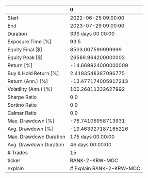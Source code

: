 |                        | 0                        |
|:-----------------------|:-------------------------|
| Start                  | 2022-06-25 09:00:00      |
| End                    | 2023-07-29 09:00:00      |
| Duration               | 399 days 00:00:00        |
| Exposure Time [%]      | 93.5                     |
| Equity Final [$]       | 8533.007599999999        |
| Equity Peak [$]        | 26569.964200000002       |
| Return [%]             | -14.669924000000009      |
| Buy & Hold Return [%]  | 2.4193548387096775       |
| Return (Ann.) [%]      | -13.477174005917213      |
| Volatility (Ann.) [%]  | 100.26811332627992       |
| Sharpe Ratio           | 0.0                      |
| Sortino Ratio          | 0.0                      |
| Calmar Ratio           | 0.0                      |
| Max. Drawdown [%]      | -78.74106958713931       |
| Avg. Drawdown [%]      | -19.463927187165226      |
| Max. Drawdown Duration | 175 days 00:00:00        |
| Avg. Drawdown Duration | 46 days 00:00:00         |
| # Trades               | 15                       |
| ticker                 | RANK-2-KRW-MOC           |
| explain                | # Explain RANK-2-KRW-MOC |